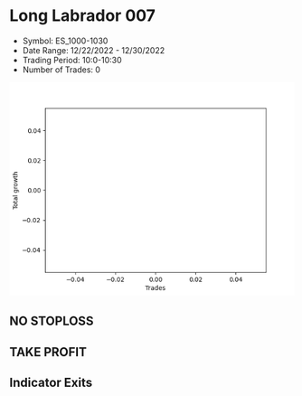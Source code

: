 # Long Labrador 007 
- Symbol: ES_1000-1030
- Date Range: 12/22/2022 - 12/30/2022
- Trading Period: 10:0-10:30
- Number of Trades: 0

![Plot](LongLabrador007ES_1000-1030.png)
## NO STOPLOSS














## TAKE PROFIT











## Indicator Exits

